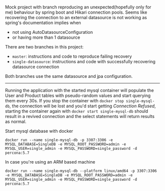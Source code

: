 Mock project with branch reproducing an unexpected(hopefully only for me) behaviour by spring boot and Hikari connection pools.
Seems like recovering the connection to an external datasource is not working as spring's documentation implies when
- not using AutoDatasourceConfiguration
- or having more than 1 datasource

There are two branches in this project:
- `master`: instructions and code to reproduce failing recovery
- `single-datasource`: instructions and code with successfully recovering datasource connection

Both branches use the same datasource and jpa configuration.

---

Running the application with the started mysql container will populate the User and Product tables with pseudo-random values and start querying them every 30s.
If you stop the container with `docker stop single-mysql-db`, the connection will be lost and you'd start getting *Connection Refused*, starting the container again with `docker start single-mysql-db` should result in a revived connection and the select statements will return results as normal.

Start mysql database with docker
```
docker run --name single-mysql-db -p 3307:3306 -e MYSQL_DATABASE=SingleDB -e MYSQL_ROOT_PASSWORD=admin -e MYSQL_USER=single_admin -e MYSQL_PASSWORD=single_password -d percona:5.7
```

In case you're using an ARM based machine 
```
docker run --name single-mysql-db --platform linux/amd64 -p 3307:3306 -e MYSQL_DATABASE=SingleDB -e MYSQL_ROOT_PASSWORD=admin -e MYSQL_USER=single_admin -e MYSQL_PASSWORD=single_password -d percona:5.7
```